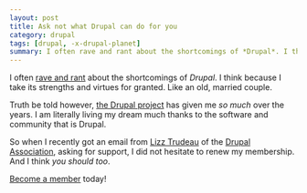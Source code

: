 ```yaml
---
layout: post
title: Ask not what Drupal can do for you
category: drupal
tags: [drupal, -x-drupal-planet]
summary: I often rave and rant about the shortcomings of *Drupal*. I think because I take its strengths and virtues for granted. Like an old, married couple. Truth be told however, the Drupal project has given me *so much* over the years.
---
```

I often [rave and rant](https://twitter.com/tobiassjosten) about the shortcomings of *Drupal*. I think because I take its strengths and virtues for granted. Like an old, married couple.

Truth be told however, [the Drupal project](/drupal) has given me *so much* over the years. I am literally living my dream much thanks to the software and community that is Drupal.

So when I recently got an email from [Lizz Trudeau](https://association.drupal.org/user/52049) of the [Drupal Association](https://association.drupal.org/), asking for support, I did not hesitate to renew my membership. And I think *you should too*.

[Become a member](https://association.drupal.org/membership) today!
